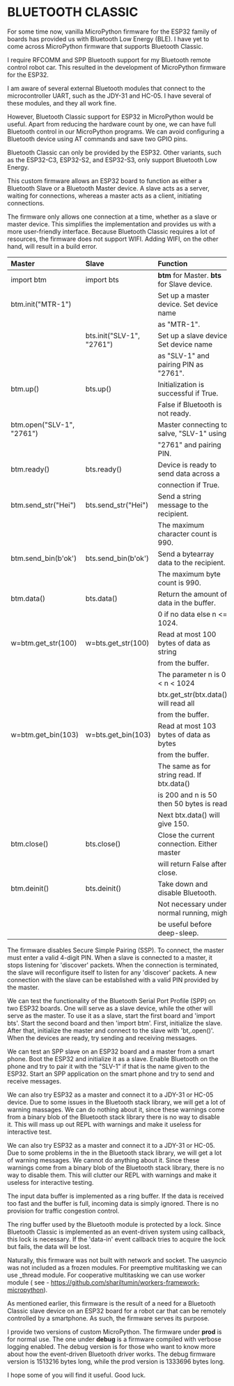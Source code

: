 # BLUETOOTH CLASSIC

For some time now, vanilla MicroPython firmware for the ESP32 family of boards has provided us with Bluetooth Low Energy (BLE). I have yet to come across MicroPython firmware that supports Bluetooth Classic.

I require RFCOMM and SPP Bluetooth support for my Bluetooth remote control robot car. This resulted in the development of MicroPython firmware for the ESP32. 

I am aware of several external Bluetooth modules that connect to the microcontroller UART, such as the JDY-31 and HC-05. I have several of these modules, and they all work fine. 

However, Bluetooth Classic support for ESP32 in MicroPython would be useful.
Apart from reducing the hardware count by one, we can have full Bluetooth control in our MicroPython programs. We can avoid configuring a Bluetooth device using AT commands and save two GPIO pins. 

Bluetooth Classic can only be provided by the ESP32. Other variants, such as the ESP32-C3, ESP32-S2, and ESP32-S3, only support Bluetooth Low Energy. 

This custom firmware allows an ESP32 board to function as either a Bluetooth Slave or a Bluetooth Master device. A slave acts as a server, waiting for connections, whereas a master acts as a client, initiating connections. 

The firmware only allows one connection at a time, whether as a slave or master device. This simplifies the implementation and provides us with a more user-friendly interface. Because Bluetooth Classic requires a lot of resources, the firmware does not support WIFI. Adding WIFI, on the other hand, will result in a build error. 

| Master             | Slave                    | Function                                 |
|:-------------------|:-------------------------|:----------------------------------------|
| import btm         | import bts               | **btm** for Master. **bts** for Slave device.   |
| btm.init("MTR-1")  |                          | Set up a master device. Set device name |
|                    |                          | as "MTR-1".                             |
|                    | bts.init("SLV-1", "2761")| Set up a slave device. Set device name  |
|                    |                          | as "SLV-1" and pairing PIN as "2761".   |
| btm.up()           | bts.up()                 | Initialization is successful if True.   |
|                    |                          | False if Bluetooth is not ready.        |
| btm.open("SLV-1", "2761") |                   | Master connecting to salve, "SLV-1" using |
|                    |                          | "2761" and pairing PIN.                 |
| btm.ready()        | bts.ready()              | Device is ready to send data across a   |
|                    |                          | connection if True.                     |
| btm.send_str("Hei")| bts.send_str("Hei")      | Send a string message to the recipient. |
|                    |                          | The maximum character count is 990.     |
| btm.send_bin(b'ok')| bts.send_bin(b'ok')      | Send a bytearray data to the recipient. |
|                    |                          | The maximum byte count is 990.          |
| btm.data()         | bts.data()               | Return the amount of data in the buffer.|
|                    |                          | 0 if no data else n <= 1024.            |
| w=btm.get_str(100) | w=bts.get_str(100)       | Read at most 100 bytes of data as string|
|                    |                          | from the buffer.
|                    |                          | The parameter n is 0 < n < 1024         | 
|                    |                          | btx.get_str(btx.data()) will read all   |
|                    |                          | from the buffer.
| w=btm.get_bin(103) | w=bts.get_bin(103)       | Read at most 103 bytes of data as bytes |
|                    |                          | from the buffer.
|                    |                          | The same as for string read. If btx.data()|
|                    |                          | is 200 and n is 50 then 50 bytes is read. |
|                    |                          | Next btx.data() will give 150.
| btm.close()        | bts.close()              | Close the current connection. Either master||                    |                          | or slave can initiate close. btx.ready()
|                    |                          | will return False after close.
| btm.deinit()       | bts.deinit()             | Take down and disable Bluetooth. 
|                    |                          | Not necessary under normal running, might |
|                    |                          | be useful before deep-sleep.              |


The firmware disables Secure Simple Pairing (SSP). To connect, the master must enter a valid 4-digit PIN. When a slave is connected to a master, it stops listening for 'discover' packets. When the connection is terminated, the slave will reconfigure itself to listen for any 'discover' packets. A new connection with the slave can be established with a valid PIN provided by the master. 

We can test the functionality of the Bluetooth Serial Port Profile (SPP) on two ESP32 boards.
One will serve as a slave device, while the other will serve as the master. To use it as a slave, start the first board and 'import bts'. Start the second board and then 'import btm'. First, initialize the slave. After that, initialize the master and connect to the slave with 'bt,.open()'. When the devices are ready, try sending and receiving messages. 

We can test an SPP slave on an ESP32 board and a master from a smart phone. Boot the ESP32 and initialize it as a slave. Enable Bluetooth on the phone and try to pair it with the "SLV-1" if that is the name given to the ESP32. Start an SPP application on the smart phone and try to send and receive messages.

We can also try ESP32 as a master and connect it to a JDY-31 or HC-05 device. Due to some issues in the Bluetooth stack library, we will get a lot of warning massages. We can do nothing about it, since these warnings come from a binary blob of the Bluetooth stack library there is no way to disable it. This will mass up out REPL with warnings and make it useless for interactive test.

We can also try ESP32 as a master and connect it to a JDY-31 or HC-05. Due to some problems in the in the Bluetooth stack library, we will get a lot of warning messages. We cannot do anything about it. Since these warnings come from a binary blob of the Bluetooth stack library, there is no way to disable them. This will clutter our REPL with warnings and make it useless for interactive testing.

The input data buffer is implemented as a ring buffer. If the data is received too fast and the buffer is full, incoming data is simply ignored. There is no provision for traffic congestion control.

The ring buffer used by the Bluetooth module is protected by a lock. Since Bluetooth Classic is implemented as an event-driven system using callback, this lock is necessary. If the 'data-in' event callback tries to acquire the lock but fails, the data will be lost.

Naturally, this firmware was not built with network and socket. The uasyncio was not included as a frozen modules. For preemptive multitasking we can use _thread module. For cooperative multitasking we can use worker module ( see - https://github.com/shariltumin/workers-framework-micropython). 

As mentioned earlier, this firmware is the result of a need for a Bluetooth Classic slave device on an ESP32 board for a robot car that can be remotely controlled by a smartphone. As such, the firmware serves its purpose. 

I provide two versions of custom MicroPython. The firmware under **prod** is for normal use. The one under **debug** is a firmware compiled with verbose logging enabled. The debug version is for those who want to know more about how the event-driven Bluetooth driver works. The debug firmware version is 1513216 bytes long, while the prod version is 1333696 bytes long.

I hope some of you will find it useful. Good luck.

